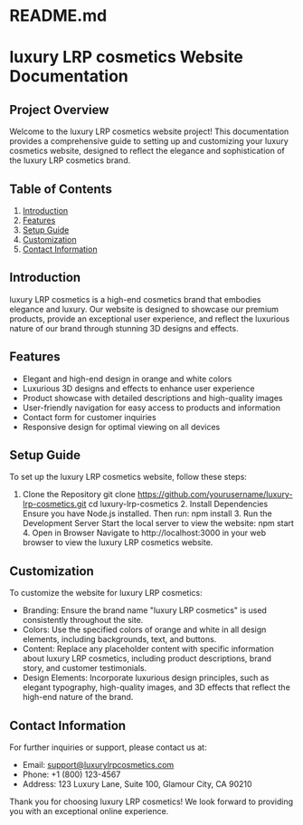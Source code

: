 # README.md

# luxury LRP cosmetics Website Documentation

## Project Overview

Welcome to the luxury LRP cosmetics website project! This documentation provides a comprehensive guide to setting up and customizing your luxury cosmetics website, designed to reflect the elegance and sophistication of the luxury LRP cosmetics brand.

## Table of Contents

1. [Introduction](#introduction)
2. [Features](#features)
3. [Setup Guide](#setup-guide)
4. [Customization](#customization)
5. [Contact Information](#contact-information)

## Introduction

luxury LRP cosmetics is a high-end cosmetics brand that embodies elegance and luxury. Our website is designed to showcase our premium products, provide an exceptional user experience, and reflect the luxurious nature of our brand through stunning 3D designs and effects.

## Features

- Elegant and high-end design in orange and white colors
- Luxurious 3D designs and effects to enhance user experience
- Product showcase with detailed descriptions and high-quality images
- User-friendly navigation for easy access to products and information
- Contact form for customer inquiries
- Responsive design for optimal viewing on all devices

## Setup Guide

To set up the luxury LRP cosmetics website, follow these steps:

1. Clone the Repository
   git clone https://github.com/yourusername/luxury-lrp-cosmetics.git
   cd luxury-lrp-cosmetics
   2. Install Dependencies
   Ensure you have Node.js installed. Then run:
   npm install
   3. Run the Development Server
   Start the local server to view the website:
   npm start
   4. Open in Browser
   Navigate to http://localhost:3000 in your web browser to view the luxury LRP cosmetics website.

## Customization

To customize the website for luxury LRP cosmetics:

- Branding: Ensure the brand name "luxury LRP cosmetics" is used consistently throughout the site.
- Colors: Use the specified colors of orange and white in all design elements, including backgrounds, text, and buttons.
- Content: Replace any placeholder content with specific information about luxury LRP cosmetics, including product descriptions, brand story, and customer testimonials.
- Design Elements: Incorporate luxurious design principles, such as elegant typography, high-quality images, and 3D effects that reflect the high-end nature of the brand.

## Contact Information

For further inquiries or support, please contact us at:

- Email: support@luxurylrpcosmetics.com
- Phone: +1 (800) 123-4567
- Address: 123 Luxury Lane, Suite 100, Glamour City, CA 90210

Thank you for choosing luxury LRP cosmetics! We look forward to providing you with an exceptional online experience.